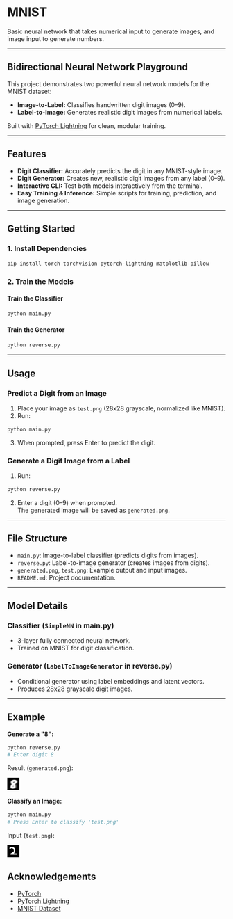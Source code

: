 # MNIST
Basic neural network that takes numerical input to generate images, and image input to generate numbers.

---

## Bidirectional Neural Network Playground

This project demonstrates two powerful neural network models for the MNIST dataset:
- **Image-to-Label:** Classifies handwritten digit images (0–9).
- **Label-to-Image:** Generates realistic digit images from numerical labels.

Built with [PyTorch Lightning](https://www.pytorchlightning.ai/) for clean, modular training.

---

## Features

- **Digit Classifier:** Accurately predicts the digit in any MNIST-style image.
- **Digit Generator:** Creates new, realistic digit images from any label (0–9).
- **Interactive CLI:** Test both models interactively from the terminal.
- **Easy Training & Inference:** Simple scripts for training, prediction, and image generation.

---

## Getting Started

### 1. Install Dependencies

```sh
pip install torch torchvision pytorch-lightning matplotlib pillow
```

### 2. Train the Models

#### Train the Classifier

```sh
python main.py
```

#### Train the Generator

```sh
python reverse.py
```

---

## Usage

### Predict a Digit from an Image

1. Place your image as `test.png` (28x28 grayscale, normalized like MNIST).
2. Run:

```sh
python main.py
```

3. When prompted, press Enter to predict the digit.

### Generate a Digit Image from a Label

1. Run:

```sh
python reverse.py
```

2. Enter a digit (0–9) when prompted.  
   The generated image will be saved as `generated.png`.

---

## File Structure

- `main.py`: Image-to-label classifier (predicts digits from images).
- `reverse.py`: Label-to-image generator (creates images from digits).
- `generated.png`, `test.png`: Example output and input images.
- `README.md`: Project documentation.

---

## Model Details

### Classifier (`SimpleNN` in main.py)

- 3-layer fully connected neural network.
- Trained on MNIST for digit classification.

### Generator (`LabelToImageGenerator` in reverse.py)

- Conditional generator using label embeddings and latent vectors.
- Produces 28x28 grayscale digit images.

---

## Example

**Generate a "8":**
```sh
python reverse.py
# Enter digit 8
```
Result (`generated.png`):

![Generated digit 8](generated.png)

**Classify an Image:**
```sh
python main.py
# Press Enter to classify 'test.png'
```
Input (`test.png`):

![Test image](test.png)

## Acknowledgements

- [PyTorch](https://pytorch.org/)
- [PyTorch Lightning](https://www.pytorchlightning.ai/)
- [MNIST Dataset](http://yann.lecun.com/exdb/mnist/)